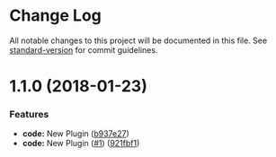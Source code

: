 # Change Log

All notable changes to this project will be documented in this file. See [standard-version](https://github.com/conventional-changelog/standard-version) for commit guidelines.

<a name="1.1.0"></a>
# 1.1.0 (2018-01-23)


### Features

* **code:** New Plugin ([b937e27](https://github.com/jtefera/merge-files-webpack/commit/b937e27))
* **code:** New Plugin ([#1](https://github.com/jtefera/merge-files-webpack/issues/1)) ([921fbf1](https://github.com/jtefera/merge-files-webpack/commit/921fbf1))
